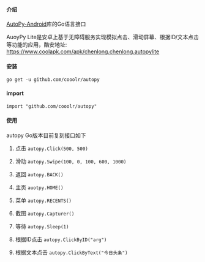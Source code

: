 #### 介绍

[AutoPy-Android](https://pypi.org/project/AutoPy-Android/)库的Go语言接口

AuoyPy Lite是安卓上基于无障碍服务实现模拟点击、滑动屏幕、根据ID/文本点击等功能的应用，酷安地址: https://www.coolapk.com/apk/chenlong.chenlong.autopylite

#### 安装

`go get -u github.com/cooolr/autopy`

#### import

`import "github.com/cooolr/autopy"`

#### 使用

autopy Go版本目前复刻接口如下

1. 点击  `autopy.Click(500, 500)`

2. 滑动  `autopy.Swipe(100, 0, 100, 600, 1000)`

3. 返回  `autopy.BACK()`

4. 主页  `auotpy.HOME()`

5. 菜单  `autopy.RECENTS()`

6. 截图  `autopy.Capturer()`

7. 等待  `autopy.Sleep(1)`

8. 根据ID点击 `autopy.ClickByID("arg")`

9. 根据文本点击 `autopy.ClickByText("今日头条")`

